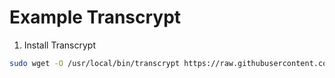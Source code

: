 # Example Transcrypt

1. Install Transcrypt
```bash
sudo wget -O /usr/local/bin/transcrypt https://raw.githubusercontent.com/elasticdog/transcrypt/v2.2.3/transcrypt && sudo chmod +x /usr/local/bin/transcrypt
```

